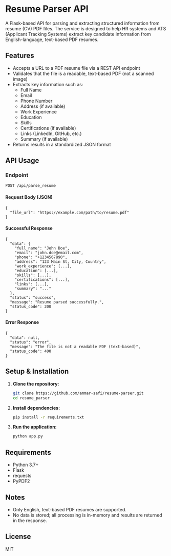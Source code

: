 # Resume Parser API

A Flask-based API for parsing and extracting structured information from resume (CV) PDF files. The service is designed to help HR systems and ATS (Applicant Tracking Systems) extract key candidate information from English-language, text-based PDF resumes.

## Features

- Accepts a URL to a PDF resume file via a REST API endpoint
- Validates that the file is a readable, text-based PDF (not a scanned image)
- Extracts key information such as:
  - Full Name
  - Email
  - Phone Number
  - Address (if available)
  - Work Experience
  - Education
  - Skills
  - Certifications (if available)
  - Links (LinkedIn, GitHub, etc.)
  - Summary (if available)
- Returns results in a standardized JSON format

## API Usage

### Endpoint

`POST /api/parse_resume`

#### Request Body (JSON)

```
{
  "file_url": "https://example.com/path/to/resume.pdf"
}
```

#### Successful Response

```
{
  "data": {
    "full_name": "John Doe",
    "email": "john.doe@email.com",
    "phone": "+1234567890",
    "address": "123 Main St, City, Country",
    "work_experience": [...],
    "education": [...],
    "skills": [...],
    "certifications": [...],
    "links": [...],
    "summary": "..."
  },
  "status": "success",
  "message": "Resume parsed successfully.",
  "status_code": 200
}
```

#### Error Response

```
{
  "data": null,
  "status": "error",
  "message": "The file is not a readable PDF (text-based)",
  "status_code": 400
}
```

## Setup & Installation

1. **Clone the repository:**
   ```bash
   git clone https://github.com/ammar-safi/resume-parser.git
   cd resume_parser
   ```
2. **Install dependencies:**
   ```bash
   pip install -r requirements.txt
   ```
3. **Run the application:**
   ```bash
   python app.py
   ```

## Requirements

- Python 3.7+
- Flask
- requests
- PyPDF2

## Notes

- Only English, text-based PDF resumes are supported.
- No data is stored; all processing is in-memory and results are returned in the response.

## License

MIT
